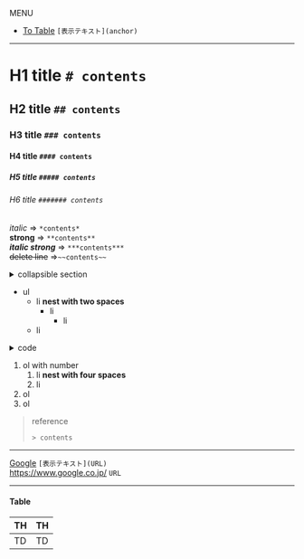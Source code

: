 MENU
- [To Table](#Table) `[表示テキスト](anchor)`  

---
# H1 title `# contents`
## H2 title `## contents`
### H3 title `### contents`
#### H4 title `#### contents`
##### H5 title `##### contents`
###### H6 title `####### contents`

*italic* => `*contents*`  
**strong** => `**contents**`  
***italic strong*** => `***contents***`  
~~delete line~~ =>`~~contents~~`  

<details>
  <summary>collapsible section</summary>
  <div>

```java
int a = 0; //<div> とコードブロックの間には空白行が一つ以上必要です。
```
```html
  <details>
    <summary>title</summary>
    <div>
    
    contents
    </div>
  </details>
```
  </div>
</details>

- ul
  - li **nest with two spaces**
    - li
      - li
  - li
<details><summary>code</summary><div>

```
- ul
  - li
    - li
      - li
  - li
```
</div></details>  

1. ol with number
    1. li **nest with four spaces**
    1. li
1. ol
1. ol

> reference
>
> `> contents`
---
[Google](https://www.google.co.jp/) `[表示テキスト](URL)`  
https://www.google.co.jp/ `URL`  

---
#### Table
|TH|TH|
|--|--|
|TD|TD|
